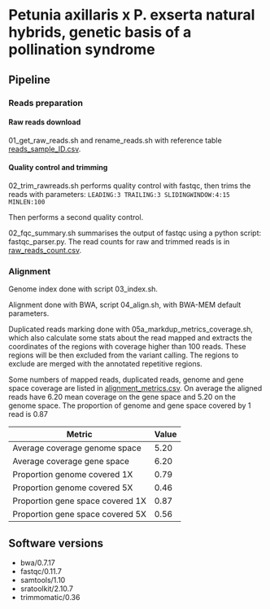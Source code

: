 # Petunia axillaris x P. exserta natural hybrids, genetic basis of a pollination syndrome

## Pipeline

### Reads preparation

#### Raw reads download

01_get_raw_reads.sh and rename_reads.sh with reference table [reads_sample_ID.csv](reads_sample_ID.csv).

#### Quality control and trimming

02_trim_rawreads.sh performs quality control with fastqc, then trims the reads with parameters:
` LEADING:3 TRAILING:3 SLIDINGWINDOW:4:15 MINLEN:100 `

Then performs a second quality control.

02_fqc_summary.sh summarises the output of fastqc using a python script: fastqc_parser.py.
The read counts for raw and trimmed reads is in [raw_reads_count.csv](data/raw_reads_count.csv).



### Alignment

Genome index done with script 03_index.sh.

Alignment done with BWA, script 04_align.sh, with BWA-MEM default parameters.

Duplicated reads marking done with 05a_markdup_metrics_coverage.sh, which also calculate some stats about the read mapped and extracts the coordinates of the regions with coverage higher than 100 reads. These regions will be then excluded from the variant calling. The regions to exclude are merged with the annotated repetitive regions.

Some numbers of mapped reads, duplicated reads, genome and gene space coverage are listed in [alignment_metrics.csv](data/alignment_metrics.csv). On average the aligned reads have 6.20 mean coverage on the gene space and 5.20 on the genome space. The proportion of genome and gene space covered by 1 read is 0.87

| Metric | Value | 
| --------------- | --------------- |
| Average coverage genome space | 5.20 |
| Average coverage gene space | 6.20 | 
| Proportion genome covered 1X | 0.79 |
| Proportion genome covered 5X | 0.46 |
| Proportion gene space covered 1X | 0.87|
| Proportion gene space covered 5X | 0.56 |






## Software versions

- bwa/0.7.17
- fastqc/0.11.7
- samtools/1.10
- sratoolkit/2.10.7
- trimmomatic/0.36


